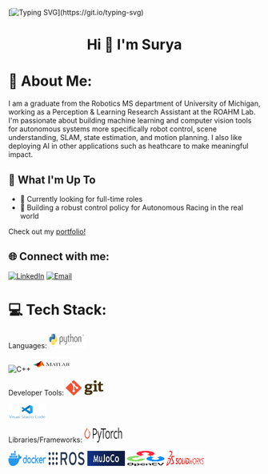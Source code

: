 [![Typing SVG](https://readme-typing-svg.herokuapp.com?font=Courier+new&color=%23808080&size=40&width=800&duration=6969&lines=Welcome+to+my+profile!)](https://git.io/typing-svg)

<h1 align="center">Hi 👋 I'm Surya</h1>

# 💫 About Me:
I am a graduate from the Robotics MS department of University of Michigan, working as a Perception & Learning Research Assistant at the ROAHM Lab. I'm passionate about building machine learning and computer vision tools for autonomous systems more specifically robot control, scene understanding, SLAM, state estimation, and motion planning. I also like deploying AI in other applications such as heathcare to make meaningful impact.

## 🚀 What I'm Up To

- 🤔 Currently looking for full-time roles
- 🤖 Building a robust control policy for Autonomous Racing in the real world

Check out my [portfolio!](https://spsingh37.github.io/)

## 🌐 Connect with me:
[![LinkedIn](https://img.shields.io/badge/LinkedIn-%230077B5.svg?logo=linkedin&logoColor=white)](https://www.linkedin.com/in/spsingh37/)
[![Email](https://img.shields.io/badge/Email-suryasin@umich.edu-blue?style=flat-square&logo=gmail)](mailto:suryasin@umich.edu)

# 💻 Tech Stack:
Languages: 
<img src="https://github.com/spsingh37/spsingh37/blob/main/python-logo.png" alt="Python" width="75" height="30">
<!--![Python](https://img.shields.io/badge/python-%233776AB.svg?style=for-the-badge&logo=python&logoColor=white) -->
<img src="https://github.com/spsingh37/spsingh37/blob/main/cpp-logo.png" alt="C++" width="75" height="30">
<!--![C++](https://img.shields.io/badge/-C++-333333?style=flat&logo=C%2B%2B&logoColor=00599C) -->
<img src="https://github.com/spsingh37/spsingh37/blob/main/MATLAB-logo.png" alt="MATLAB" width="75" height="30">
<!--![MATLAB](https://img.shields.io/badge/matlab-%230079B1.svg?style=for-the-badge&logo=mathworks&logoColor=white)-->

Developer Tools: 
<img src="https://github.com/spsingh37/spsingh37/blob/main/git-logo.png" alt="Git" width="75" height="30">
<!--![Git](https://img.shields.io/badge/git-%23F05033.svg?style=for-the-badge&logo=git&logoColor=white)-->
<img src="https://github.com/spsingh37/spsingh37/blob/main/vscode-logo.png" alt="VS Code" width="75" height="30">
<!--![Visual Studio Code](https://img.shields.io/badge/-Visual%20Studio%20Code-333333?style=flat&logo=visual-studio-code&logoColor=007ACC)-->

Libraries/Frameworks: 
<img src="https://github.com/spsingh37/spsingh37/blob/main/PyTorch_logo_black.svg.png" alt="PyTorch" width="75" height="30">
<!--![PyTorch](https://img.shields.io/badge/pytorch-%23EE4C2C.svg?style=for-the-badge&logo=pytorch&logoColor=white) -->
<img src="https://github.com/spsingh37/spsingh37/blob/main/docker-logo.png" alt="Docker" width="75" height="30">
<!--![Docker](https://img.shields.io/badge/docker-%230db7ed.svg?style=for-the-badge&logo=docker&logoColor=white) -->
<img src="https://github.com/spsingh37/spsingh37/blob/main/ros-logo.png" alt="ROS" width="75" height="30">
<!--![ROS](https://github.com/spsingh37/spsingh37/blob/main/ros-logo.png)-->
<!--![ROS](https://img.shields.io/badge/ros-%230A0FF9.svg?style=for-the-badge&logo=ros&logoColor=white)-->
<img src="https://github.com/spsingh37/spsingh37/blob/main/mujoco-logo.jfif" alt="MuJoCo" width="75" height="30">
<!--![MuJoCo](https://img.shields.io/badge/MuJoCo-%23000000.svg?style=for-the-badge&logo=MuJoCo&logoColor=white)-->
<img src="https://github.com/spsingh37/spsingh37/blob/main/OpenCV_logo_black.png" alt="OpenCV" width="75" height="30">
<!--![OpenCV](https://img.shields.io/badge/opencv-%23white.svg?style=for-the-badge&logo=opencv&logoColor=white)-->
<img src="https://github.com/spsingh37/spsingh37/blob/main/solidworks-logo.png" alt="SolidWorks" width="75" height="30">
<!--![SolidWorks](https://img.shields.io/badge/solidworks-%23F00000.svg?style=for-the-badge&logo=dassault%20syst%C3%A8mes&logoColor=white)-->
